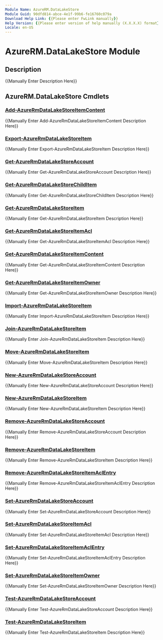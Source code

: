 ```yaml
---
Module Name: AzureRM.DataLakeStore
Module Guid: 90dfd814-abce-4e1f-99b6-fe16760c079a
Download Help Link: {{Please enter FwLink manually}}
Help Version: {{Please enter version of help manually (X.X.X.X) format}}
Locale: en-US
---
```


# AzureRM.DataLakeStore Module
## Description
{{Manually Enter Description Here}}

## AzureRM.DataLakeStore Cmdlets
### [Add-AzureRmDataLakeStoreItemContent](Add-AzureRmDataLakeStoreItemContent.md)
{{Manually Enter Add-AzureRmDataLakeStoreItemContent Description Here}}

### [Export-AzureRmDataLakeStoreItem](Export-AzureRmDataLakeStoreItem.md)
{{Manually Enter Export-AzureRmDataLakeStoreItem Description Here}}

### [Get-AzureRmDataLakeStoreAccount](Get-AzureRmDataLakeStoreAccount.md)
{{Manually Enter Get-AzureRmDataLakeStoreAccount Description Here}}

### [Get-AzureRmDataLakeStoreChildItem](Get-AzureRmDataLakeStoreChildItem.md)
{{Manually Enter Get-AzureRmDataLakeStoreChildItem Description Here}}

### [Get-AzureRmDataLakeStoreItem](Get-AzureRmDataLakeStoreItem.md)
{{Manually Enter Get-AzureRmDataLakeStoreItem Description Here}}

### [Get-AzureRmDataLakeStoreItemAcl](Get-AzureRmDataLakeStoreItemAcl.md)
{{Manually Enter Get-AzureRmDataLakeStoreItemAcl Description Here}}

### [Get-AzureRmDataLakeStoreItemContent](Get-AzureRmDataLakeStoreItemContent.md)
{{Manually Enter Get-AzureRmDataLakeStoreItemContent Description Here}}

### [Get-AzureRmDataLakeStoreItemOwner](Get-AzureRmDataLakeStoreItemOwner.md)
{{Manually Enter Get-AzureRmDataLakeStoreItemOwner Description Here}}

### [Import-AzureRmDataLakeStoreItem](Import-AzureRmDataLakeStoreItem.md)
{{Manually Enter Import-AzureRmDataLakeStoreItem Description Here}}

### [Join-AzureRmDataLakeStoreItem](Join-AzureRmDataLakeStoreItem.md)
{{Manually Enter Join-AzureRmDataLakeStoreItem Description Here}}

### [Move-AzureRmDataLakeStoreItem](Move-AzureRmDataLakeStoreItem.md)
{{Manually Enter Move-AzureRmDataLakeStoreItem Description Here}}

### [New-AzureRmDataLakeStoreAccount](New-AzureRmDataLakeStoreAccount.md)
{{Manually Enter New-AzureRmDataLakeStoreAccount Description Here}}

### [New-AzureRmDataLakeStoreItem](New-AzureRmDataLakeStoreItem.md)
{{Manually Enter New-AzureRmDataLakeStoreItem Description Here}}

### [Remove-AzureRmDataLakeStoreAccount](Remove-AzureRmDataLakeStoreAccount.md)
{{Manually Enter Remove-AzureRmDataLakeStoreAccount Description Here}}

### [Remove-AzureRmDataLakeStoreItem](Remove-AzureRmDataLakeStoreItem.md)
{{Manually Enter Remove-AzureRmDataLakeStoreItem Description Here}}

### [Remove-AzureRmDataLakeStoreItemAclEntry](Remove-AzureRmDataLakeStoreItemAclEntry.md)
{{Manually Enter Remove-AzureRmDataLakeStoreItemAclEntry Description Here}}

### [Set-AzureRmDataLakeStoreAccount](Set-AzureRmDataLakeStoreAccount.md)
{{Manually Enter Set-AzureRmDataLakeStoreAccount Description Here}}

### [Set-AzureRmDataLakeStoreItemAcl](Set-AzureRmDataLakeStoreItemAcl.md)
{{Manually Enter Set-AzureRmDataLakeStoreItemAcl Description Here}}

### [Set-AzureRmDataLakeStoreItemAclEntry](Set-AzureRmDataLakeStoreItemAclEntry.md)
{{Manually Enter Set-AzureRmDataLakeStoreItemAclEntry Description Here}}

### [Set-AzureRmDataLakeStoreItemOwner](Set-AzureRmDataLakeStoreItemOwner.md)
{{Manually Enter Set-AzureRmDataLakeStoreItemOwner Description Here}}

### [Test-AzureRmDataLakeStoreAccount](Test-AzureRmDataLakeStoreAccount.md)
{{Manually Enter Test-AzureRmDataLakeStoreAccount Description Here}}

### [Test-AzureRmDataLakeStoreItem](Test-AzureRmDataLakeStoreItem.md)
{{Manually Enter Test-AzureRmDataLakeStoreItem Description Here}}

